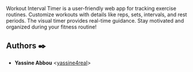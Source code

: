 Workout Interval Timer is a user-friendly web app for tracking exercise routines. Customize workouts with details like reps, sets, intervals, and rest periods. The visual timer provides real-time guidance. Stay motivated and organized during your fitness routine!

## Authors :black_nib:

- **Yassine Abbou** <[yassine4real](https://github.com/yassine4real)>
